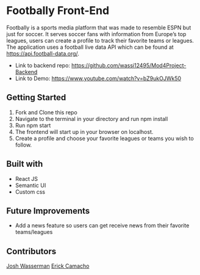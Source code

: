 # Footbally Front-End

Footbally is a sports media platform that was made to resemble ESPN but just for soccer. It serves soccer fans with information from Europe’s top leagues, users can create a profile to track their favorite teams or leagues. The application uses a football live data API which can be found at https://api.football-data.org/.


* Link to backend repo: https://github.com/wassi12495/Mod4Project-Backend
* Link to Demo: https://www.youtube.com/watch?v=bZ9ukOJWk50

## Getting Started
1. Fork and Clone this repo
2. Navigate to the terminal in your directory and run npm install
3. Run npm start
4. The frontend will start up in your browser on localhost.
5. Create a profile and choose your favorite leagues or teams you wish to follow.

## Built with
* React JS
* Semantic UI
* Custom css

## Future Improvements
* Add a news feature so users can get receive news from their favorite teams/leagues

## Contributors

[Josh Wasserman](https://github.com/wassi12495)
[Erick Camacho](https://github.com/erickalexander)
